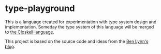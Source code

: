 # type-playground

This is a language created for experimentation with type system design and implementation. Someday the type system of this language will be merged to [the Closkell language](https://github.com/DerpyCrabs/closkell).

This project is based on the source code and ideas from the [Ben Lynn's blog](https://crypto.stanford.edu/~blynn/lambda/).
